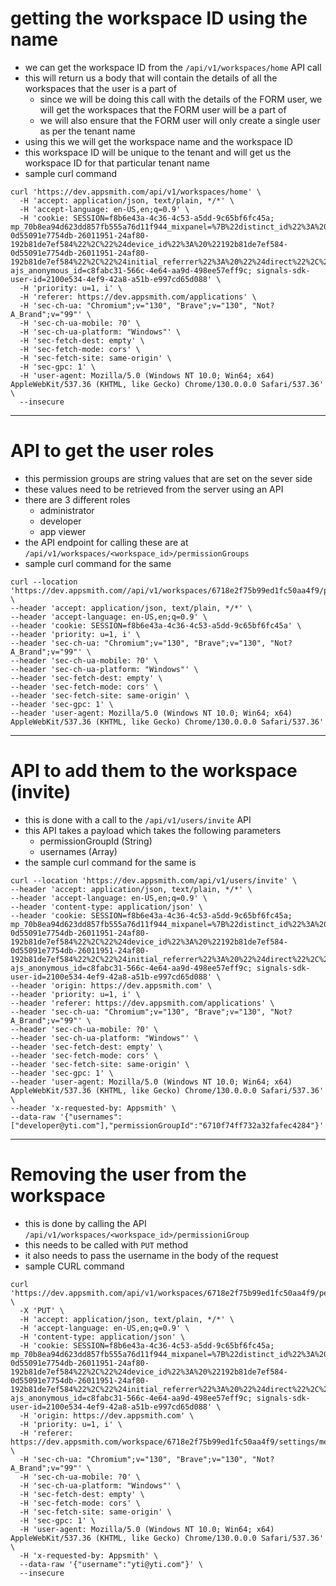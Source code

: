 # getting the workspace ID using the name
- we can get the workspace ID from the `/api/v1/workspaces/home` API call
- this will return us a body that will contain the details of all the workspaces that the user is a part of
	- since we will be doing this call with the details of the FORM user, we will get the workspaces that the FORM user will be a part of
	- we will also ensure that the FORM user will only create a single user as per the tenant name
- using this we will get the workspace name and the workspace ID
- this workspace ID will be unique to the tenant and will get us the workspace ID for that particular tenant name
- sample curl command
```curl
curl 'https://dev.appsmith.com/api/v1/workspaces/home' \
  -H 'accept: application/json, text/plain, */*' \
  -H 'accept-language: en-US,en;q=0.9' \
  -H 'cookie: SESSION=f8b6e43a-4c36-4c53-a5dd-9c65bf6fc45a; mp_70b8ea94d623dd857fb555a76d11f944_mixpanel=%7B%22distinct_id%22%3A%20%22%24device%3A192b81de7ef584-0d55091e7754db-26011951-24af80-192b81de7ef584%22%2C%22%24device_id%22%3A%20%22192b81de7ef584-0d55091e7754db-26011951-24af80-192b81de7ef584%22%2C%22%24initial_referrer%22%3A%20%22%24direct%22%2C%22%24initial_referring_domain%22%3A%20%22%24direct%22%2C%22__mps%22%3A%20%7B%7D%2C%22__mpso%22%3A%20%7B%22%24initial_referrer%22%3A%20%22%24direct%22%2C%22%24initial_referring_domain%22%3A%20%22%24direct%22%7D%2C%22__mpus%22%3A%20%7B%7D%2C%22__mpa%22%3A%20%7B%7D%2C%22__mpu%22%3A%20%7B%7D%2C%22__mpr%22%3A%20%5B%5D%2C%22__mpap%22%3A%20%5B%5D%7D; ajs_anonymous_id=c8fabc31-566c-4e64-aa9d-498ee57eff9c; signals-sdk-user-id=2100e534-4ef9-42a8-a51b-e997cd65d088' \
  -H 'priority: u=1, i' \
  -H 'referer: https://dev.appsmith.com/applications' \
  -H 'sec-ch-ua: "Chromium";v="130", "Brave";v="130", "Not?A_Brand";v="99"' \
  -H 'sec-ch-ua-mobile: ?0' \
  -H 'sec-ch-ua-platform: "Windows"' \
  -H 'sec-fetch-dest: empty' \
  -H 'sec-fetch-mode: cors' \
  -H 'sec-fetch-site: same-origin' \
  -H 'sec-gpc: 1' \
  -H 'user-agent: Mozilla/5.0 (Windows NT 10.0; Win64; x64) AppleWebKit/537.36 (KHTML, like Gecko) Chrome/130.0.0.0 Safari/537.36' \
  --insecure
```

---
# API to get the user roles
- this permission groups are string values that are set on the sever side
- these values need to be retrieved from the server using an API
- there are 3 different roles
	- administrator
	- developer
	- app viewer
- the API endpoint for calling these are at `/api/v1/workspaces/<workspace_id>/permissionGroups`
- sample curl command for the same
```curl
curl --location 'https://dev.appsmith.com//api/v1/workspaces/6718e2f75b99ed1fc50aa4f9/permissionGroups' \
--header 'accept: application/json, text/plain, */*' \
--header 'accept-language: en-US,en;q=0.9' \
--header 'cookie: SESSION=f8b6e43a-4c36-4c53-a5dd-9c65bf6fc45a' \
--header 'priority: u=1, i' \
--header 'sec-ch-ua: "Chromium";v="130", "Brave";v="130", "Not?A_Brand";v="99"' \
--header 'sec-ch-ua-mobile: ?0' \
--header 'sec-ch-ua-platform: "Windows"' \
--header 'sec-fetch-dest: empty' \
--header 'sec-fetch-mode: cors' \
--header 'sec-fetch-site: same-origin' \
--header 'sec-gpc: 1' \
--header 'user-agent: Mozilla/5.0 (Windows NT 10.0; Win64; x64) AppleWebKit/537.36 (KHTML, like Gecko) Chrome/130.0.0.0 Safari/537.36'
```
---
# API to add them to the workspace (invite)
- this is done with a call to the `/api/v1/users/invite` API
- this API takes a payload which takes the following parameters 
	- permissionGroupId (String)
	- usernames (Array)
- the sample curl command for the same is
```curl
curl --location 'https://dev.appsmith.com/api/v1/users/invite' \
--header 'accept: application/json, text/plain, */*' \
--header 'accept-language: en-US,en;q=0.9' \
--header 'content-type: application/json' \
--header 'cookie: SESSION=f8b6e43a-4c36-4c53-a5dd-9c65bf6fc45a; mp_70b8ea94d623dd857fb555a76d11f944_mixpanel=%7B%22distinct_id%22%3A%20%22%24device%3A192b81de7ef584-0d55091e7754db-26011951-24af80-192b81de7ef584%22%2C%22%24device_id%22%3A%20%22192b81de7ef584-0d55091e7754db-26011951-24af80-192b81de7ef584%22%2C%22%24initial_referrer%22%3A%20%22%24direct%22%2C%22%24initial_referring_domain%22%3A%20%22%24direct%22%2C%22__mps%22%3A%20%7B%7D%2C%22__mpso%22%3A%20%7B%22%24initial_referrer%22%3A%20%22%24direct%22%2C%22%24initial_referring_domain%22%3A%20%22%24direct%22%7D%2C%22__mpus%22%3A%20%7B%7D%2C%22__mpa%22%3A%20%7B%7D%2C%22__mpu%22%3A%20%7B%7D%2C%22__mpr%22%3A%20%5B%5D%2C%22__mpap%22%3A%20%5B%5D%7D; ajs_anonymous_id=c8fabc31-566c-4e64-aa9d-498ee57eff9c; signals-sdk-user-id=2100e534-4ef9-42a8-a51b-e997cd65d088' \
--header 'origin: https://dev.appsmith.com' \
--header 'priority: u=1, i' \
--header 'referer: https://dev.appsmith.com/applications' \
--header 'sec-ch-ua: "Chromium";v="130", "Brave";v="130", "Not?A_Brand";v="99"' \
--header 'sec-ch-ua-mobile: ?0' \
--header 'sec-ch-ua-platform: "Windows"' \
--header 'sec-fetch-dest: empty' \
--header 'sec-fetch-mode: cors' \
--header 'sec-fetch-site: same-origin' \
--header 'sec-gpc: 1' \
--header 'user-agent: Mozilla/5.0 (Windows NT 10.0; Win64; x64) AppleWebKit/537.36 (KHTML, like Gecko) Chrome/130.0.0.0 Safari/537.36' \
--header 'x-requested-by: Appsmith' \
--data-raw '{"usernames":["developer@yti.com"],"permissionGroupId":"6710f74ff732a32fafec4284"}'
```
---
# Removing the user from the workspace
- this is done by calling the API `/api/v1/workspaces/<workspace_id>/permissioniGroup`
- this needs to be called with `PUT` method
- it also needs to pass the username in the body of the request
- sample CURL command
```curl
curl 'https://dev.appsmith.com/api/v1/workspaces/6718e2f75b99ed1fc50aa4f9/permissionGroup' \
  -X 'PUT' \
  -H 'accept: application/json, text/plain, */*' \
  -H 'accept-language: en-US,en;q=0.9' \
  -H 'content-type: application/json' \
  -H 'cookie: SESSION=f8b6e43a-4c36-4c53-a5dd-9c65bf6fc45a; mp_70b8ea94d623dd857fb555a76d11f944_mixpanel=%7B%22distinct_id%22%3A%20%22%24device%3A192b81de7ef584-0d55091e7754db-26011951-24af80-192b81de7ef584%22%2C%22%24device_id%22%3A%20%22192b81de7ef584-0d55091e7754db-26011951-24af80-192b81de7ef584%22%2C%22%24initial_referrer%22%3A%20%22%24direct%22%2C%22%24initial_referring_domain%22%3A%20%22%24direct%22%2C%22__mps%22%3A%20%7B%7D%2C%22__mpso%22%3A%20%7B%22%24initial_referrer%22%3A%20%22%24direct%22%2C%22%24initial_referring_domain%22%3A%20%22%24direct%22%7D%2C%22__mpus%22%3A%20%7B%7D%2C%22__mpa%22%3A%20%7B%7D%2C%22__mpu%22%3A%20%7B%7D%2C%22__mpr%22%3A%20%5B%5D%2C%22__mpap%22%3A%20%5B%5D%7D; ajs_anonymous_id=c8fabc31-566c-4e64-aa9d-498ee57eff9c; signals-sdk-user-id=2100e534-4ef9-42a8-a51b-e997cd65d088' \
  -H 'origin: https://dev.appsmith.com' \
  -H 'priority: u=1, i' \
  -H 'referer: https://dev.appsmith.com/workspace/6718e2f75b99ed1fc50aa4f9/settings/members' \
  -H 'sec-ch-ua: "Chromium";v="130", "Brave";v="130", "Not?A_Brand";v="99"' \
  -H 'sec-ch-ua-mobile: ?0' \
  -H 'sec-ch-ua-platform: "Windows"' \
  -H 'sec-fetch-dest: empty' \
  -H 'sec-fetch-mode: cors' \
  -H 'sec-fetch-site: same-origin' \
  -H 'sec-gpc: 1' \
  -H 'user-agent: Mozilla/5.0 (Windows NT 10.0; Win64; x64) AppleWebKit/537.36 (KHTML, like Gecko) Chrome/130.0.0.0 Safari/537.36' \
  -H 'x-requested-by: Appsmith' \
  --data-raw '{"username":"yti@yti.com"}' \
  --insecure
```